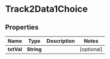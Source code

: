 

# Track2Data1Choice

## Properties

Name | Type | Description | Notes
------------ | ------------- | ------------- | -------------
**txtVal** | **String** |  |  [optional]



